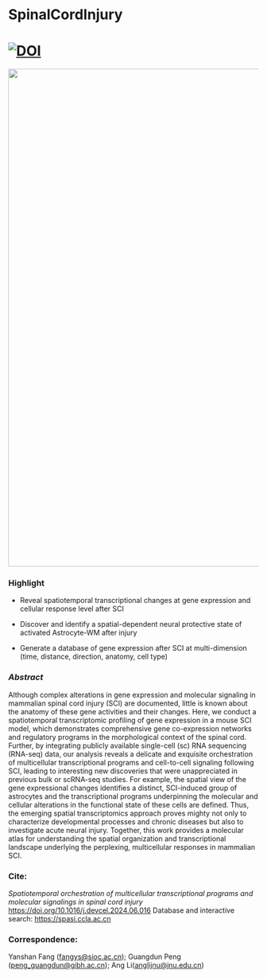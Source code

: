 # SpinalCordInjury 
# [![DOI](https://zenodo.org/badge/513728372.svg)](https://zenodo.org/doi/10.5281/zenodo.11665031)

<div align=left><img src="Figure 1 V11.jpg" width="1000"></div>  
  
### Highlight
  
  
- Reveal spatiotemporal transcriptional changes at gene expression and cellular response level after SCI

- Discover and identify a spatial-dependent neural protective state of activated Astrocyte-WM after injury

- Generate a database of gene expression after SCI at multi-dimension (time, distance, direction, anatomy, cell type)
  
 
### *Abstract*
  
<p>Although complex alterations in gene expression and molecular signaling in mammalian spinal cord injury (SCI) are documented, little is known about the anatomy of these gene activities and their changes. Here, we conduct a spatiotemporal transcriptomic profiling of gene expression in a mouse SCI model, which demonstrates comprehensive gene co-expression networks and regulatory programs in the morphological context of the spinal cord. Further, by integrating publicly available single-cell (sc) RNA sequencing (RNA-seq) data, our analysis reveals a delicate and exquisite orchestration of multicellular transcriptional programs and cell-to-cell signaling following SCI, leading to interesting new discoveries that were unappreciated in previous bulk or scRNA-seq studies. For example, the spatial view of the gene expressional changes identifies a distinct, SCI-induced group of astrocytes and the transcriptional programs underpinning the molecular and cellular alterations in the functional state of these cells are defined. Thus, the emerging spatial transcriptomics approach proves mighty not only to characterize developmental processes and chronic diseases but also to investigate acute neural injury. Together, this work provides a molecular atlas for understanding the spatial organization and transcriptional landscape underlying the perplexing, multicellular responses in mammalian SCI.<p>

### Cite: <br>
*Spatiotemporal orchestration of multicellular transcriptional programs and molecular signalings in spinal cord injury* https://doi.org/10.1016/j.devcel.2024.06.016
Database and interactive search: https://spasi.ccla.ac.cn

  
  
  
  
### Correspondence:<br>
Yanshan Fang ([fangys@sioc.ac.cn](mailto:fangys@sioc.ac.cn)); Guangdun Peng ([peng_guangdun@gibh.ac.cn](mailto:peng_guangdun@grmh-gdl.cn)); Ang Li([anglijnu@jnu.edu.cn](mailto:anglijnu@jnu.edu.cn))
  
  
  
